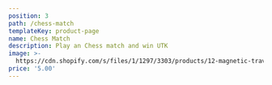 ```yaml
---
position: 3
path: /chess-match
templateKey: product-page
name: Chess Match
description: Play an Chess match and win UTK
image: >-
  https://cdn.shopify.com/s/files/1/1297/3303/products/12-magnetic-travel-chess-set-in-black-and-boxwood-1961471016998_1024x1024.jpg
price: '5.00'
---
```

